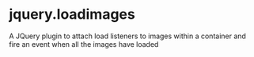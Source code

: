 # jquery.loadimages
A JQuery plugin to attach load listeners to images within a container and fire an event when all the images have loaded
